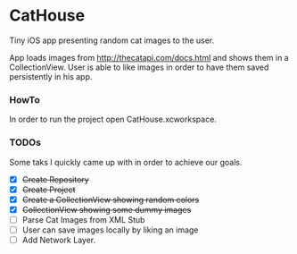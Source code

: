 # CatHouse

Tiny iOS app presenting random cat images to the user.

App loads images from http://thecatapi.com/docs.html and shows them in a CollectionView.
User is able to like images in order to have them saved persistently in his app.

### HowTo

In order to run the project open CatHouse.xcworkspace.

### TODOs

Some taks I quickly came up with in order to achieve our goals.

- [x] ~~Create Repository~~
- [x] ~~Create Project~~
- [x] ~~Create a CollectionView showing random colors~~
- [x] ~~CollectionView showing some dummy images~~
- [ ] Parse Cat Images from XML Stub
- [ ] User can save images locally by liking an image
- [ ] Add Network Layer.
